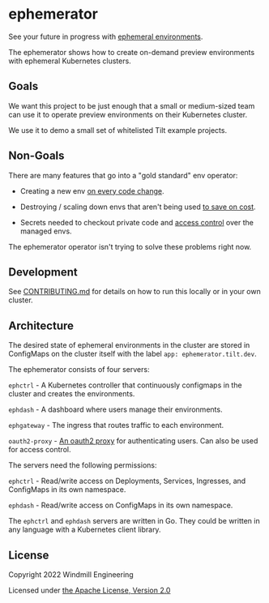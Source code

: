 # ephemerator

See your future in progress with [ephemeral
environments](https://ephemeralenvironments.io/).

The ephemerator shows how to create on-demand preview environments
with ephemeral Kubernetes clusters.

## Goals

We want this project to be just enough that a small or medium-sized team can use
it to operate preview environments on their Kubernetes cluster.

We use it to demo a small set of whitelisted Tilt example projects.

## Non-Goals

There are many features that go into a "gold standard" env operator:

- Creating a new env [on every code
  change](https://ephemeralenvironments.io/features/dev-workflow/).

- Destroying / scaling down envs that aren't being used [to save on
  cost](https://ephemeralenvironments.io/features/cost-control/).

- Secrets needed to checkout private code and 
  [access control](https://ephemeralenvironments.io/features/security/)
  over the managed envs.
  
The ephemerator operator isn't trying to solve these problems right now.

## Development

See [CONTRIBUTING.md](CONTRIBUTING) for details on how to run
this locally or in your own cluster.

## Architecture

The desired state of ephemeral environments in the cluster are stored in ConfigMaps
on the cluster itself with the label `app: ephemerator.tilt.dev`.

The ephemerator consists of four servers:

`ephctrl` - A Kubernetes controller that continuously configmaps in the cluster
and creates the environments.

`ephdash` - A dashboard where users manage their environments.

`ephgateway` - The ingress that routes traffic to each environment.

`oauth2-proxy` - [An oauth2 proxy](https://oauth2-proxy.github.io/oauth2-proxy/)
for authenticating users. Can also be used for access control.
  
The servers need the following permissions:

`ephctrl` - Read/write access on Deployments, Services, Ingresses, and ConfigMaps in its own namespace.

`ephdash` - Read/write access on ConfigMaps in its own namespace.

The `ephctrl` and `ephdash` servers are written in Go. They could be written in
any language with a Kubernetes client library.

## License

Copyright 2022 Windmill Engineering

Licensed under [the Apache License, Version 2.0](LICENSE)
